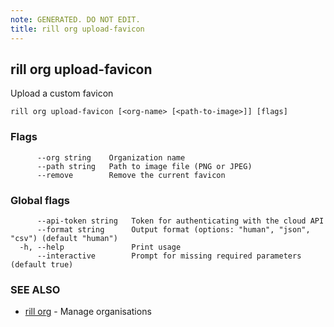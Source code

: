 ```yaml
---
note: GENERATED. DO NOT EDIT.
title: rill org upload-favicon
---
```

## rill org upload-favicon

Upload a custom favicon

```
rill org upload-favicon [<org-name> [<path-to-image>]] [flags]
```

### Flags

```
      --org string    Organization name
      --path string   Path to image file (PNG or JPEG)
      --remove        Remove the current favicon
```

### Global flags

```
      --api-token string   Token for authenticating with the cloud API
      --format string      Output format (options: "human", "json", "csv") (default "human")
  -h, --help               Print usage
      --interactive        Prompt for missing required parameters (default true)
```

### SEE ALSO

* [rill org](org.md)	 - Manage organisations

